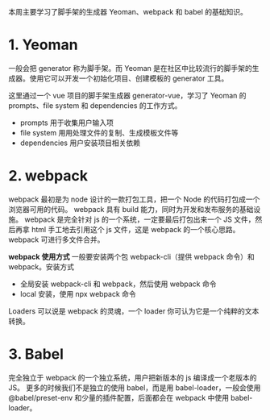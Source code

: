 本周主要学习了脚手架的生成器 Yeoman、webpack 和 babel 的基础知识。

# 1. Yeoman

一般会把 generator 称为脚手架。而 Yeoman 是在社区中比较流行的脚手架的生成器。使用它可以开发一个初始化项目、创建模板的 generator 工具。

这里通过一个 vue 项目的脚手架生成器 generator-vue，学习了 Yeoman 的 prompts、file system 和 dependencies 的工作方式。

- prompts 用于收集用户输入项
- file system 用用处理文件的复制、生成模板文件等
- dependencies 用户安装项目相关依赖

# 2. webpack

webpack 最初是为 node 设计的一款打包工具，把一个 Node 的代码打包成一个浏览器可用的代码。
webpack 具有 build 能力，同时为开发和发布服务的基础设施。
webpack 是完全针对 js 的一个系统，一定要最后打包出来一个 JS 文件，然后再拿 html 手工地去引用这个 js 文件，这是 webpack 的一个核心思路。webpack 可进行多文件合并。

**webpack 使用方式**
一般要安装两个包 webpack-cli（提供 webpack 命令）和 webpack。安装方式

- 全局安装 webpack-cli 和 webpack，然后使用 webpack 命令
- local 安装，使用 npx webpack 命令

Loaders 可以说是 webpack 的灵魂，一个 loader 你可认为它是一个纯粹的文本转换。

# 3. Babel

完全独立于 webpack 的一个独立系统，用户把新版本的 js 编译成一个老版本的 JS。
更多的时候我们不是独立的使用 babel，而是用 babel-loader，一般会使用@babel/preset-env 和少量的插件配置，后面都会在 webpack 中使用 babel-loader。
